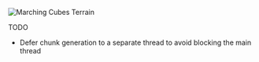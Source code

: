 ![Marching Cubes Terrain](https://github.com/NoodlePlexium/Marching-Cubes-Terrain/blob/main/Marching%20Cubes%20Terrain%20Image.jpg)


TODO
- Defer chunk generation to a separate thread to avoid blocking the main thread
